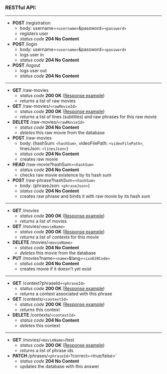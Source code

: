 ### RESTful API:

---

* **POST** /registration
  * body: username=`<username>`&password=`<password>`
  * registers user
  * *status code* **204 No Content**
* **POST** /login
  * body: username=`<username>`&password=`<password>`
  * logs user in
  * *status code* **204 No Content**
* **POST** /logout
  * logs user out
  * *status code* **204 No Content**

---

* **GET** /raw-movies
  * *status code* **200 OK** ([Response example](https://github.com/omarkelov/TranslateSubsPlayer/blob/master/Documentation/Response%20examples/get_raw_movies_example.json))
  * *returns* a list of raw movies
* **GET** /raw-movies/`<rawMovieId>`
  * *status code* **200 OK** ([Response example](https://github.com/omarkelov/TranslateSubsPlayer/blob/master/Documentation/Response%20examples/get_raw_movie_example.json))
  * *returns* a list of lines (subtitles) and raw phrases for this raw movie
* **DELETE** /raw-movies/`<rawMovieId>`
  * *status code* **204 No Content**
  * *deletes* this raw movie from the database
* **POST** /raw-movies
  * body: {hashSum: `<hashSum>`, videoFilePath: `<videoFilePath>`, linesJson: `<linesJson>`}
  * *status code* **204 No Content**
  * creates raw movie
* **HEAD** /raw-movie?hashSum=`<hashSum>`
  * *status code* **204 No Content**
  * checks raw movie existence by its hash sum
* **POST** /raw-phrase?hashSum=`<hashSum>`
  * body: {phraseJson: `<phraseJson>`}
  * *status code* **204 No Content**
  * creates raw phrase and binds it with raw movie by its hash sum

---

* **GET** /movies
  * *status code* **200 OK** ([Response example](https://github.com/omarkelov/TranslateSubsPlayer/blob/master/Documentation/Response%20examples/get_movies_example.json))
  * *returns* a list of movies
* **GET** /movies/`<movieName>`
  * *status code* **200 OK** ([Response example](https://github.com/omarkelov/TranslateSubsPlayer/blob/master/Documentation/Response%20examples/get_movie_example.json))
  * *returns* a list of contexts for this movie
* **DELETE** /movies/`<movieName>`
  * *status code* **204 No Content**
  * *deletes* this movie from the database
* **PUT** /movies?name=`<name>`&lang=`<iso639Code>`
  * *status code* **204 No Content**
  * creates movie if it doesn't yet exist

---

* **GET** /context?phraseId=`<phraseId>`
  * *status code* **200 OK** ([Response example](https://github.com/omarkelov/TranslateSubsPlayer/blob/master/Documentation/Response%20examples/get_context_example.json))
  * *returns* a context associated with this phrase
* **GET** /contexts/`<contextId>`
  * *status code* **200 OK** ([Response example](https://github.com/omarkelov/TranslateSubsPlayer/blob/master/Documentation/Response%20examples/get_context_example.json))
  * *returns* this context
* **DELETE** /contexts/`<contextId>`
  * *status code* **204 No Content**
  * *deletes* this context

---

* **GET** /movies/`<movieName>`/test
  * *status code* **200 OK** ([Response example](https://github.com/omarkelov/TranslateSubsPlayer/blob/master/Documentation/Response%20examples/get_test_example.json))
  * *returns* a list of phrase ids
* **PATCH** /phrases/`<phraseId>`?correct=<true/false>`
  * *status code* **204 No Content**
  * updates the database with this answer
